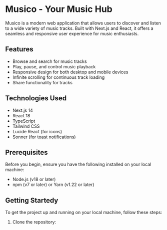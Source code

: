 # Musico - Your Music Hub

Musico is a modern web application that allows users to discover and listen to a wide variety of music tracks. Built with Next.js and React, it offers a seamless and responsive user experience for music enthusiasts.

## Features

- Browse and search for music tracks
- Play, pause, and control music playback
- Responsive design for both desktop and mobile devices
- Infinite scrolling for continuous track loading
- Share functionality for tracks

## Technologies Used

- Next.js 14
- React 18
- TypeScript
- Tailwind CSS
- Lucide React (for icons)
- Sonner (for toast notifications)

## Prerequisites

Before you begin, ensure you have the following installed on your local machine:

- Node.js (v18 or later)
- npm (v7 or later) or Yarn (v1.22 or later)

## Getting Startedy

To get the project up and running on your local machine, follow these steps:

1. Clone the repository:

